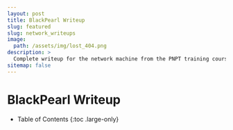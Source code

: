 ```yaml
---
layout: post
title: BlackPearl Writeup
slug: featured
slug: network_writeups
image: 
  path: /assets/img/lost_404.png
description: >
  Complete writeup for the network machine from the PNPT training course.
sitemap: false
---
```


# BlackPearl Writeup

- Table of Contents
{:toc .large-only}